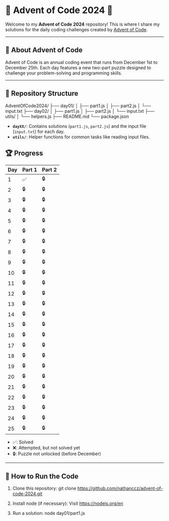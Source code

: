 # 🎄 Advent of Code 2024 🎄

Welcome to my **Advent of Code 2024** repository! This is where I share my solutions for the daily coding challenges created by [Advent of Code](https://adventofcode.com/2024).

---

## 📜 About Advent of Code

Advent of Code is an annual coding event that runs from December 1st to December 25th. Each day features a new two-part puzzle designed to challenge your problem-solving and programming skills.

---

## 📂 Repository Structure

AdventOfCode2024/ ├── day01/ │ ├── part1.js │ ├── part2.js │ └── input.txt ├── day02/ │ ├── part1.js │ ├── part2.js │ └── input.txt ├── utils/ │ └── helpers.js ├── README.md └── package.json

- **`dayXX/`**: Contains solutions (`part1.js`, `part2.js`) and the input file (`input.txt`) for each day.
- **`utils/`**: Helper functions for common tasks like reading input files.

## 🏆 Progress

| Day   | Part 1 | Part 2 |
|------ |--------|--------|
| 1     | ✅      | 🔒   |
| 2     | 🔒      | 🔒   |
| 3     | 🔒      | 🔒   |
| 4     | 🔒      | 🔒   |
| 5     | 🔒      | 🔒   |
| 6     | 🔒      | 🔒   |
| 7     | 🔒      | 🔒   |
| 8     | 🔒      | 🔒   |
| 9     | 🔒      | 🔒   |
| 10    | 🔒      | 🔒   |
| 11    | 🔒      | 🔒   |
| 12    | 🔒      | 🔒   |
| 13    | 🔒      | 🔒   |
| 14    | 🔒      | 🔒   |
| 15    | 🔒      | 🔒   |
| 16    | 🔒      | 🔒   |
| 17    | 🔒      | 🔒   |
| 18    | 🔒      | 🔒   |
| 19    | 🔒      | 🔒   |
| 20    | 🔒      | 🔒   |
| 21    | 🔒      | 🔒   |
| 22    | 🔒      | 🔒   |
| 23    | 🔒      | 🔒   |
| 24    | 🔒      | 🔒   |
| 25    | 🔒      | 🔒   |

- ✅: Solved  
- ❌: Attempted, but not solved yet  
- 🔒: Puzzle not unlocked (before December)

---

## 🔧 How to Run the Code

1. Clone this repository:
   git clone https://github.com/nathanccz/advent-of-code-2024.git

2. Install node (if necessary):
   Visit https://nodejs.org/en

3. Run a solution:
   node day01/part1.js 